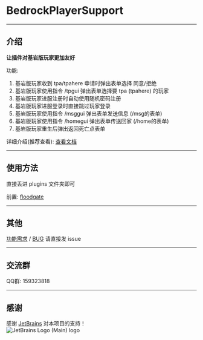 # BedrockPlayerSupport

------

## 介绍

**让插件对基岩版玩家更加友好**

功能:  
 1. 基岩版玩家收到 tpa/tpahere 申请时弹出表单选择 同意/拒绝
 2. 基岩版玩家使用指令 /tpgui 弹出表单选择要 tpa (tpahere) 的玩家 
 3. 基岩版玩家进服注册时自动使用随机密码注册
 4. 基岩版玩家进服登录时直接跳过玩家登录
 5. 基岩版玩家使用指令 /msggui 弹出表单发送信息 (/msg的表单)
 6. 基岩版玩家使用指令 /homegui 弹出表单传送回家 (/home的表单)
 7. 基岩版玩家重生后弹出返回死亡点表单

详细介绍(推荐查看): [查看文档][1]

------

## 使用方法

直接丢进 plugins 文件夹即可  

前置: [floodgate][2]

------

## 其他

[功能需求][3] / [BUG][4] 请直接发 issue

------

## 交流群
QQ群: 159323818

-----

## 感谢
感谢 [JetBrains][5] 对本项目的支持！  
![JetBrains Logo (Main) logo](https://resources.jetbrains.com/storage/products/company/brand/logos/jb_beam.svg)

  [1]: https://dongshaonb.github.io/BedrockPlayerSupport/#/start/introduce
  [2]: https://github.com/GeyserMC/Floodgate
  [3]: https://github.com/DongShaoNB/BedrockPlayerSupport/issues/new?assignees=DongShaoNB&labels=&projects=&template=%E5%8A%9F%E8%83%BD%E9%9C%80%E6%B1%82.md&title=
  [4]: https://github.com/DongShaoNB/BedrockPlayerSupport/issues/new?assignees=DongShaoNB&labels=&projects=&template=bug%E5%8F%8D%E9%A6%88.md&title=
  [5]: https://jb.gg/OpenSourceSupport
